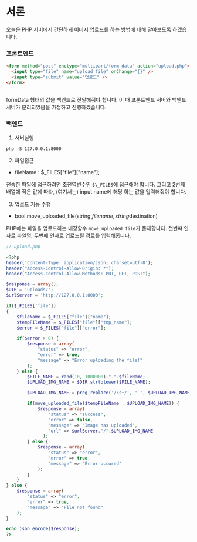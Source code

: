 # 서론

오늘은 PHP 서버에서 간단하게 이미지 업로드를 하는 방법에 대해 알아보도록 하겠습니다.

### 프론트엔드

```html
<form method="post" enctype="multipart/form-data" action="upload.php">
  <input type="file" name="upload_file" onChange="{}" />
  <input type="submit" value="업로드" />
</form>
```

```

```

formData 형태의 값을 백엔드로 전달해줘야 합니다. 이 때 프론트엔드 서버와 백엔드 서버가 분리되었음을 가정하고 진행하겠습니다.

### 백엔드

1. 서버실행

```
php -S 127.0.0.1:8000
```

2. 파일접근

- fileName : $\_FILES["file"]["name"];

전송한 파일에 접근하려면 초전역변수인 `$\_FILES`에 접근해야 합니다. 그리고 2번째 배열에 적은 값에 따라, (여기서는) input name에 해당 하는 값을 입력해줘야 합니다.

3. 업로드 기능 수행

- bool move_uploaded_file(string $filename, string $destination)

PHP에는 파일을 업로드하는 내장함수 `move_uploaded_file`가 존재합니다. 첫번쨰 인자로 파일명, 두번째 인자로 업로드될 경로를 입력해줍니다.

```php
// upload.php

<?php
header('Content-Type: application/json; charset=utf-8');
header("Access-Control-Allow-Origin: *");
header("Access-Control-Allow-Methods: PUT, GET, POST");

$response = array();
$DIR = 'uploads/';
$urlServer = 'http://127.0.0.1:8000';

if($_FILES['file'])
{
    $fileName = $_FILES["file"]["name"];
    $tempFileName = $_FILES["file"]["tmp_name"];
    $error = $_FILES["file"]["error"];

    if($error > 0) {
        $response = array(
            "status" => "error",
            "error" => true,
            "message" => "Error uploading the file!"
        );
    } else {
        $FILE_NAME = rand(10, 1000000)."-".$fileName;
        $UPLOAD_IMG_NAME = $DIR.strtolower($FILE_NAME);

        $UPLOAD_IMG_NAME = preg_replace('/\s+/', '-', $UPLOAD_IMG_NAME);

        if(move_uploaded_file($tempFileName , $UPLOAD_IMG_NAME)) {
            $response = array(
                "status" => "success",
                "error" => false,
                "message" => "Image has uploaded",
                "url" => $urlServer."/".$UPLOAD_IMG_NAME
              );
        } else {
            $response = array(
                "status" => "error",
                "error" => true,
                "message" => "Error occured"
            );
        }
    }
} else {
    $response = array(
        "status" => "error",
        "error" => true,
        "message" => "File not found"
    );
}

echo json_encode($response);
?>
```
